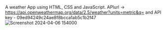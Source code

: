A weather App using HTML, CSS and JavaScript. APIurl -> https://api.openweathermap.org/data/2.5/weather?units=metric&q=  and API key - 09ed94249c24ae8f8bcca1ab5c1b2f47
![Screenshot 2024-04-06 154000](https://github.com/MayankSanodiy/Weather-App/assets/124913875/42e8f9dd-2467-46ee-b83b-02e21fbf466f)
